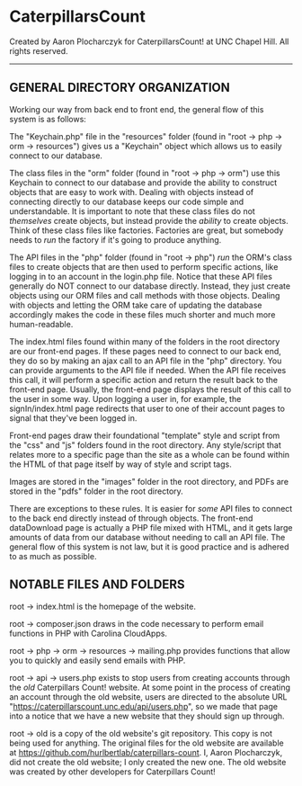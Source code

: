 # CaterpillarsCount #
Created by Aaron Plocharczyk for CaterpillarsCount! at UNC Chapel Hill.
All rights reserved.


- - - -


## GENERAL DIRECTORY ORGANIZATION ##
Working our way from back end to front end, the general flow of this system is as follows:

The "Keychain.php" file in the "resources" folder (found in "root -> php -> orm -> resources") gives us a "Keychain" object which allows us to easily connect to our database.

The class files in the "orm" folder (found in "root -> php -> orm") use this Keychain to connect to our database and provide the ability to construct objects that are easy to work with. Dealing with objects instead of connecting directly to our database keeps our code simple and understandable. It is important to note that these class files do not *themselves* create objects, but instead provide the *ability* to create objects. Think of these class files like factories. Factories are great, but somebody needs to *run* the factory if it's going to produce anything.

The API files in the "php" folder (found in "root -> php") *run* the ORM's class files to create objects that are then used to perform specific actions, like logging in to an account in the login.php file. Notice that these API files generally do NOT connect to our database directly. Instead, they just create objects using our ORM files and call methods with those objects. Dealing with objects and letting the ORM take care of updating the database accordingly makes the code in these files much shorter and much more human-readable.

The index.html files found within many of the folders in the root directory are our front-end pages. If these pages need to connect to our back end, they do so by making an ajax call to an API file in the "php" directory. You can provide arguments to the API file if needed. When the API file receives this call, it will perform a specific action and return the result back to the front-end page. Usually, the front-end page displays the result of this call to the user in some way. Upon logging a user in, for example, the signIn/index.html page redirects that user to one of their account pages to signal that they've been logged in.

Front-end pages draw their foundational "template" style and script from the "css" and "js" folders found in the root directory. Any style/script that relates more to a specific page than the site as a whole can be found within the HTML of that page itself by way of style and script tags.

Images are stored in the "images" folder in the root directory, and PDFs are stored in the "pdfs" folder in the root directory.

There are exceptions to these rules. It is easier for *some* API files to connect to the back end directly instead of through objects. The front-end dataDownload page is actually a PHP file mixed with HTML, and it gets large amounts of data from our database without needing to call an API file. The general flow of this system is not law, but it is good practice and is adhered to as much as possible.


## NOTABLE FILES AND FOLDERS ##
root -> index.html is the homepage of the website.

root -> composer.json draws in the code necessary to perform email functions in PHP with Carolina CloudApps.

root -> php -> orm -> resources -> mailing.php provides functions that allow you to quickly and easily send emails with PHP.

root -> api -> users.php exists to stop users from creating accounts through the *old* Caterpillars Count! website. At some point in the process of creating an account through the old website, users are directed to the absolute URL "https://caterpillarscount.unc.edu/api/users.php", so we made that page into a notice that we have a new website that they should sign up through.

root -> old is a copy of the old website's git repository. This copy is not being used for anything. The original files for the old website are available at https://github.com/hurlbertlab/caterpillars-count. I, Aaron Plocharczyk, did not create the old website; I only created the new one. The old website was created by other developers for Caterpillars Count!
